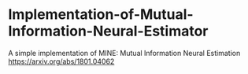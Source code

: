 # Implementation-of-Mutual-Information-Neural-Estimator

A simple implementation of MINE: Mutual Information Neural Estimation https://arxiv.org/abs/1801.04062
